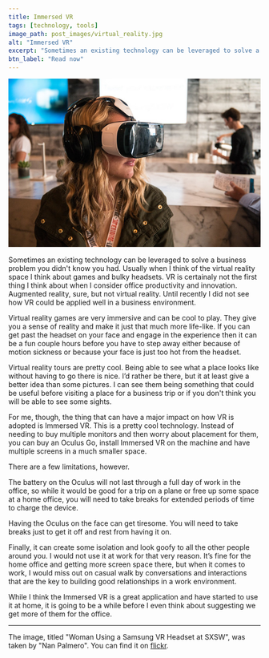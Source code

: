 ```yaml
---
title: Immersed VR
tags: [technology, tools]
image_path: post_images/virtual_reality.jpg
alt: "Immersed VR"
excerpt: "Sometimes an existing technology can be leveraged to solve a business problem you didn't know you had."
btn_label: "Read now"
---
```

![flower][image]

Sometimes an existing technology can be leveraged to solve a business problem you didn't know you had. Usually when I think of the virtual reality space I think about games and bulky headsets. VR is certainaly not the first thing I think about when I consider office productivity and innovation. Augmented reality, sure, but not virtual reality. Until recently I did not see how VR could be applied well in a business environment.

Virtual reality games are very immersive and can be cool to play. They give you a sense of reality and make it just that much more life-like. If you can get past the headset on your face and engage in the experience then it can be a fun couple hours before you have to step away either because of motion sickness or because your face is just too hot from the headset.

Virtual reality tours are pretty cool. Being able to see what a place looks like without having to go there is nice. I’d rather be there, but it at least give a better idea than some pictures. I can see them being something that could be useful before visiting a place for a business trip or if you don't think you will be able to see some sights.

For me, though, the thing that can have a major impact on how VR is adopted is Immersed VR. This is a pretty cool technology. Instead of needing to buy multiple monitors and then worry about placement for them, you can buy an Oculus Go, install Immersed VR on the machine and have multiple screens in a much smaller space.

There are a few limitations, however.

The battery on the Oculus will not last through a full day of work in the office, so while it would  be good for a trip on a plane or free up some space at a home office, you will need to take breaks for extended periods of time to charge the device.

Having the Oculus on the face can get tiresome. You will need to take breaks just to get it off and rest from having it on.

Finally, it can create some isolation and look goofy to all the other people around you. I would not use it at work for that very reason. It’s fine for the home office and getting more screen space there, but when it comes to work, I would miss out on casual walk by conversations and interactions that are the key to building good relationships in a work environment.

While I think the Immersed VR is a great application and have started to use it at home, it is going to be a while before I even think about suggesting we get more of them for the office.

---
The image, titled "Woman Using a Samsung VR Headset at SXSW", was taken by "Nan Palmero". You can find it on [flickr][flickr].

[image]: /images/post_images/virtual_reality.jpg
[flickr]: https://www.flickr.com/photos/nanpalmero/16237219524/
